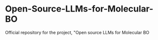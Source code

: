 # Open-Source-LLMs-for-Molecular-BO
Official repository for the project, "Open source LLMs for Molecular BO
